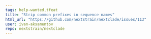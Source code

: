 ```yaml
---
tags: help-wanted,tfeat
title: "Strip common prefixes in sequence names"
html_url: "https://github.com/nextstrain/nextclade/issues/113"
user: ivan-aksamentov
repo: nextstrain/nextclade
---
```


